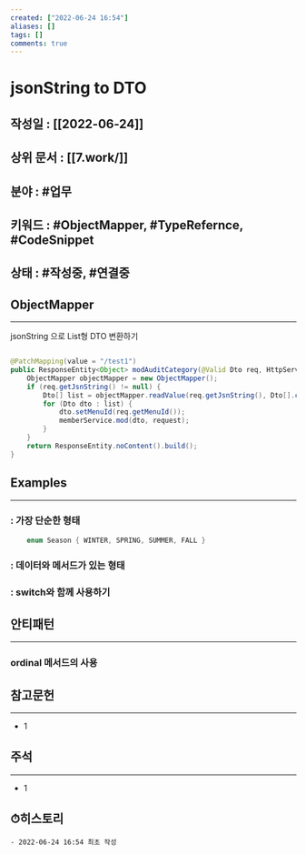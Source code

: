 ```yaml
---
created: ["2022-06-24 16:54"]
aliases: []
tags: []
comments: true
---
```


# jsonString to DTO
## 작성일 : [[2022-06-24]]
## 상위 문서 : [[7.work/]]
## 분야 : #업무 
## 키워드 : #ObjectMapper, #TypeRefernce, #CodeSnippet
## 상태 :  #작성중, #연결중 


## ObjectMapper
---
jsonString 으로 List형 DTO 변환하기
```Java

@PatchMapping(value = "/test1")
public ResponseEntity<Object> modAuditCategory(@Valid Dto req, HttpServletRequest request) throws JsonProcessingException {  
    ObjectMapper objectMapper = new ObjectMapper();  
    if (req.getJsnString() != null) {  
        Dto[] list = objectMapper.readValue(req.getJsnString(), Dto[].class);  
        for (Dto dto : list) {  
            dto.setMenuId(req.getMenuId());  
            memberService.mod(dto, request);  
        }    
    }    
    return ResponseEntity.noContent().build();  
}
```



## Examples
----
### : 가장 단순한 형태
```Java
	enum Season { WINTER, SPRING, SUMMER, FALL }
```

### : 데이터와 메서드가 있는 형태

### : switch와 함께 사용하기

## 안티패턴
---
### ordinal 메서드의 사용

## 참고문헌
---
- 1


## 주석
---
- 1


## ⏱히스토리
	- 2022-06-24 16:54 최초 작성
